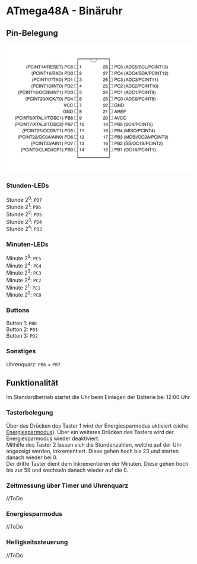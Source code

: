 # ATmega48A - Binäruhr

## Pin-Belegung
<img src="atmega_layout.png" width="500">

### Stunden-LEDs
Stunde 2<sup>0</sup>: `PD7`  
Stunde 2<sup>1</sup>: `PD6`  
Stunde 2<sup>2</sup>: `PD5`  
Stunde 2<sup>3</sup>: `PD4`  
Stunde 2<sup>4</sup>: `PD3`
### Minuten-LEDs
Minute 2<sup>5</sup>: `PC5`  
Minute 2<sup>4</sup>: `PC4`  
Minute 2<sup>3</sup>: `PC3`     
Minute 2<sup>2</sup>: `PC2  `  
Minute 2<sup>1</sup>: `PC1`  
Minute 2<sup>0</sup>: `PC0`  
### Buttons  
Button 1: `PB0`  
Button 2: `PB1`  
Button 3: `PD2`
### Sonstiges
Uhrenquarz: `PB6` + `PB7`

## Funktionalität
Im Standardbetrieb startet die Uhr beim Einlegen der Batterie bei 12:00 Uhr.
### Tasterbelegung
Über das Drücken des Taster 1 wird der Energiesparmodus aktiviert (siehe [Energiesparmodus](#Energiesparmodus)). Über ein weiteres Drücken des Tasters wird der Energiesparmodus wieder deaktiviert.  
Mithilfe des Taster 2 lassen sich die Stundenzahlen, welche auf der Uhr angezeigt werden, inkrementiert. Diese gehen hoch bis 23 und starten danach wieder bei 0.  
Der dritte Taster dient dem Inkrementieren der Minuten. Diese gehen hoch bis zur 59 und wechseln danach wieder auf die 0.
### Zeitmessung über Timer und Uhrenquarz
//ToDo
### Energiesparmodus
//ToDo
### Helligkeitssteuerung
//ToDo